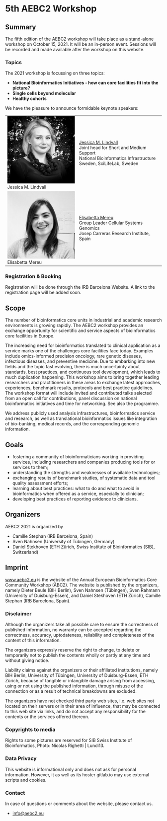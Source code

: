 # 5th AEBC2 Workshop

## Summary

The fifth edition of the AEBC2 workshop will take place as a stand-alone workshop on October 15, 2021. It will be an in-person event. Sessions will be recorded and made available after the workshop on this website.

### Topics

The 2021 workshop is focussing on three topics:

- **National Bioinformatics Initiatives - how can core facilities fit into the picture?**
- **Single cells beyond molecular**
- **Healthy cohorts**

We have the pleasure to announce formidable keynote speakers:

<table>
    <tr>
        <td><img src="/assets/img/lindvall.jpeg">Jessica M. Lindvall</img></td>
        <td><a href="https://nbis.se/about/staff/jessica-lindvall/">Jessica M. Lindvall</a><br/>
                        Joint head for Short and Medium Support<br/>
                        National Bioinformatics Infrastructure Sweden, SciLifeLab, Sweden</td>
    </tr>
    <tr>
        <td><img src="/assets/img/mereu.jpeg">Elisabetta Mereu</img></td>
        <td><a href="https://www.carrerasresearch.org/en/cellular-systems-genomics_169432">Elisabetta Mereu</a><br/>
                        Group Leader Cellular Systems Genomics<br/>
                        Josep Carreras Research Institute, Spain</td>
    </tr>
</table>

### Registration & Booking

Registration will be done through the IRB Barcelona Website. A link to the registration page will be added soon.

## Scope

The number of bioinformatics core units in industrial and academic research environments is growing rapidly. The AEBC2 workshop provides an exchange opportunity for scientific and service aspects of bioinformatics core facilities in Europe.

The increasing need for bioinformatics translated to clinical application as a service marks one of the challenges core facilities face today. Examples include omics-informed precision oncology, rare genetic diseases, infectious diseases, and preventive medicine. Due to embarking into new fields and the topic fast evolving, there is much uncertainty about standards, best practices, and continuous tool development, which leads to much duplication happening. This workshop aims to bring together leading researchers and practitioners in these areas to exchange latest approaches, experiences, benchmark results, protocols and best practice guidelines. The workshop format will include invited and contributed talks selected from an open call for contributions, panel discussion on national bioinformatics initiatives and time for networking. See also the programme.

We address publicly used analysis infrastructures, bioinformatics service and research, as well as translational bioinformatics issues like integration of bio-banking, medical records, and the corresponding genomic information.

## Goals

- fostering a community of bioinformaticians working in providing services, including researchers and companies producing tools for or services to them;
- understanding the strengths and weaknesses of available technologies;
- exchanging results of benchmark studies, of systematic data and tool quality assessment efforts;
- learning about best practices: what to do and what to avoid in bioinformatics when offered as a service, especially to clinician;
- developing best practices of reporting evidence to clinicians.

## Organizers

AEBC2 2021 is organized by

- Camille Stephan (IRB Barcelona, Spain)
- Sven Nahnsen (University of Tübingen, Germany)
- Daniel Stekhoven (ETH Zürich, Swiss Institute of Bioinformatics (SIB), Switzerland)

## Imprint

www.aebc2.eu is the website of the Annual European Bioinformatics Core Community Workshop (ÄBC2). The website is published by the organizers, namely Dieter Beule (BIH Berlin), Sven Nahnsen (Tübingen), Sven Rahmann (University of Duisburg-Essen), and Daniel Stekhoven (ETH Zürich), Camille Stephan (IRB Barcelona, Spain).

### Disclaimer

Although the organizers take all possible care to ensure the correctness of published information, no warranty can be accepted regarding the correctness, accuracy, uptodateness, reliability and completeness of the content of this information.

The organizers expressly reserve the right to change, to delete or temporarily not to publish the contents wholly or partly at any time and without giving notice.

Liability claims against the organizers or their affiliated institutions, namely BIH Berlin, University of Tübingen, University of Duisburg-Essen, ETH Zürich, because of tangible or intangible damage arising from accessing, using or not using the published information, through misuse of the connection or as a result of technical breakdowns are excluded.

The organizers have not checked third party web sites, i.e. web sites not located on their servers or in their area of influence, that may be connected to this web site via links, and do not accept any responsibility for the contents or the services offered thereon.

### Copyrights to media

Rights to some pictures are reserved for SIB Swiss Institute of Bioinformatics, Photo: Nicolas Righetti | Lundi13.

### Data Privacy

This website is informational only and does not ask for personal information. However, it as well as its hoster gitlab.io may use external scripts and cookies.

### Contact

In case of questions or comments about the website, please contact us.

- <info@aebc2.eu>
